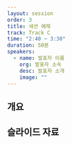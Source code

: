 ```yaml
---
layout: session
order: 3
title: 세션 예제
track: Track C
time: "2:40 ~ 3:30"
duration: 50분
speakers:
  - name: 발표자 이름
    org: 발표자 소속
    desc: 발표자 소개
    image: ""
---
```


## 개요

## 슬라이드 자료
